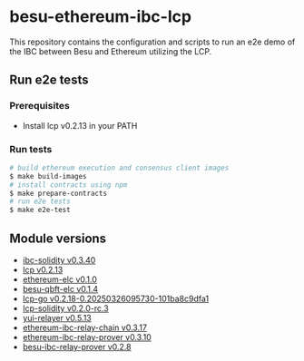 # besu-ethereum-ibc-lcp

This repository contains the configuration and scripts to run an e2e demo of the IBC between Besu and Ethereum utilizing the LCP.

## Run e2e tests

### Prerequisites

- Install lcp v0.2.13 in your PATH

### Run tests

```bash
# build ethereum execution and consensus client images
$ make build-images
# install contracts using npm
$ make prepare-contracts
# run e2e tests
$ make e2e-test
```

## Module versions

- [ibc-solidity v0.3.40](https://github.com/hyperledger-labs/yui-ibc-solidity/releases/tag/v0.3.40)
- [lcp v0.2.13](https://github.com/datachainlab/lcp/releases/tag/v0.2.13)
- [ethereum-elc v0.1.0](https://github.com/datachainlab/ethereum-elc/releases/tag/v0.1.0)
- [besu-qbft-elc v0.1.4](https://github.com/datachainlab/besu-qbft-elc/releases/tag/v0.1.4)
- [lcp-go v0.2.18-0.20250326095730-101ba8c9dfa1](https://github.com/datachainlab/lcp-go/tree/101ba8c9dfa1b7c9153490dfd91c5242d9e43862)
- [lcp-solidity v0.2.0-rc.3](https://github.com/datachainlab/lcp-solidity/releases/tag/v0.2.0-rc.3)
- [yui-relayer v0.5.13](https://github.com/hyperledger-labs/yui-relayer/releases/tag/v0.5.13)
- [ethereum-ibc-relay-chain v0.3.17](https://github.com/datachainlab/ethereum-ibc-relay-chain/releases/tag/v0.3.17)
- [ethereum-ibc-relay-prover v0.3.10](https://github.com/datachainlab/ethereum-ibc-relay-prover/releases/tag/v0.3.10)
- [besu-ibc-relay-prover v0.2.8](https://github.com/datachainlab/besu-ibc-relay-prover/releases/tag/v0.2.8)

